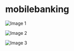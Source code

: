 # mobilebanking

![Image 1](https://firebasestorage.googleapis.com/v0/b/littlebearshop-a0826.appspot.com/o/Images%2FScreenshot%202025-03-25%20215308.png?alt=media&token=011fed09-9a5f-4072-b703-3c7d88899e42)

![Image 2](https://firebasestorage.googleapis.com/v0/b/littlebearshop-a0826.appspot.com/o/Images%2FScreenshot%202025-03-25%20215424.png?alt=media&token=b5c04265-ed7e-486c-8311-0d21759695a9)

![Image 3](https://firebasestorage.googleapis.com/v0/b/littlebearshop-a0826.appspot.com/o/Images%2FScreenshot%202025-03-25%20215432.png?alt=media&token=c3cd0d56-ef1d-4eaf-a4b8-c8c336cd57d4)
